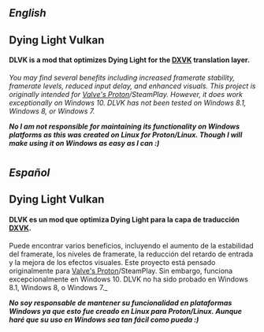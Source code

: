 #

#

## _English_

## Dying Light Vulkan
#### DLVK is a mod that optimizes Dying Light for the [DXVK](https://www.github.com/doitsujin/dxvk) translation layer.
_You may find several benefits including increased framerate stability, framerate levels, reduced input delay, and enhanced visuals.
This project is originally intended for [Valve's Proton](https://github.com/ValveSoftware/Proton/)/SteamPlay. However, it does work exceptionally on Windows 10.
DLVK has not been tested on Windows 8.1, Windows 8, or Windows 7._

**_No I am not responsible for maintaining its functionality on Windows platforms as this was created on Linux for Proton/Linux. Though I will make using it on Windows as easy as I can :)_**

#

## _Español_

## Dying Light Vulkan
#### DLVK es un mod que optimiza Dying Light para la capa de traducción [DXVK](https://www.github.com/doitsujin/dxvk).
Puede encontrar varios beneficios, incluyendo el aumento de la estabilidad del framerate, los niveles de framerate, la reducción del retardo de entrada y la mejora de los efectos visuales.
Este proyecto está pensado originalmente para [Valve's Proton](https://github.com/ValveSoftware/Proton/)/SteamPlay. Sin embargo, funciona excepcionalmente en Windows 10.
DLVK no ha sido probado en Windows 8.1, Windows 8, o Windows 7._

**_No soy responsable de mantener su funcionalidad en plataformas Windows ya que esto fue creado en Linux para Proton/Linux. Aunque haré que su uso en Windows sea tan fácil como pueda :)_**

#

#
